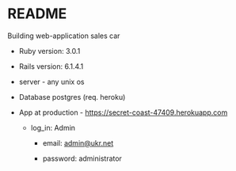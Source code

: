 # README

Building web-application sales car

* Ruby version: 3.0.1


* Rails version: 6.1.4.1


* server - any unix os


* Database postgres (req. heroku)


* App at production - https://secret-coast-47409.herokuapp.com
  * log_in: Admin
  
    * email: admin@ukr.net
      
    * password: administrator


